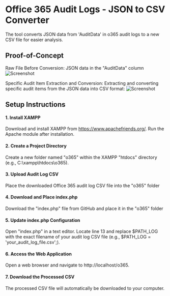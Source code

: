 # Office 365 Audit Logs - JSON to CSV Converter
The tool converts JSON data from 'AuditData' in o365 audit logs to a new CSV file for easier analysis.

## Proof-of-Concept
Raw File Before Conversion: JSON data in the "AuditData" column
![Screenshot](https://blogger.googleusercontent.com/img/b/R29vZ2xl/AVvXsEjxWqE9c5YhVFeqPojjxtnFlvDa82WpCSa8rOffxDBfLU6hGasRr2_qlRmY8dQt8ueZxc29aV5asb980u8g0HeOAXQXHOaJ44QPb5Q5dnV_KWaUE0YIKOUYCLSv0LqPx22VuW6Jk33eggmBf3kADsDJvs-c4V9r3egwN8kFDa_twIl20NEuEH7JXQ12MY7n/s1600/Screenshot%202024-10-25%20082037.png)

Specific Audit Item Extraction and Conversion: Extracting and converting specific audit items from the JSON data into CSV format:
![Screenshot](https://blogger.googleusercontent.com/img/b/R29vZ2xl/AVvXsEih4Md5ngjRNdXOzfOxByrhcsNYMQnNhyphenhyphentezq7mHJxN-9YVQQXu1-INb2z1cb1A8nuAmd_tCrWFFZ65GYXl1Cw_hL_uEOBbfcumSDCqAp2dr6T4EdoXDXxHoO4_JdCWnJNHcWNc5397SZmuRJ-LGsVwdW6uTZG41v8YxF8B2bKn3nuanaLOcEM9Ur1-lVEw/s1600/Screenshot%202024-10-25%20082543.png)

## Setup Instructions
#### 1. Install XAMPP
Download and install XAMPP from https://www.apachefriends.org/. Run the Apache module after installation.

#### 2. Create a Project Directory
Create a new folder named "o365" within the XAMPP "htdocs" directory (e.g., C:\xampp\htdocs\o365).

#### 3. Upload Audit Log CSV
Place the downloaded Office 365 audit log CSV file into the "o365" folder

#### 4. Download and Place index.php
Download the "index.php" file from GitHub and place it in the "o365" folder

#### 5. Update index.php Configuration
Open "index.php" in a text editor. Locate line 13 and replace $PATH_LOG with the exact filename of your audit log CSV file (e.g., $PATH_LOG = 'your_audit_log_file.csv';).

#### 6. Access the Web Application
Open a web browser and navigate to http://localhost/o365.

#### 7. Download the Processed CSV
The processed CSV file will automatically be downloaded to your computer.
